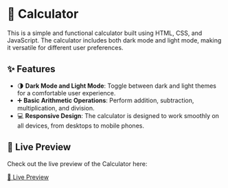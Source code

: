 # 🧮 Calculator

This is a simple and functional calculator built using HTML, CSS, and JavaScript. The calculator includes both dark mode and light mode, making it versatile for different user preferences.

## ✨ Features

- 🌗 **Dark Mode and Light Mode**: Toggle between dark and light themes for a comfortable user experience.
- ➕ **Basic Arithmetic Operations**: Perform addition, subtraction, multiplication, and division.
- 💻 **Responsive Design**: The calculator is designed to work smoothly on all devices, from desktops to mobile phones.

## 🚀 Live Preview

Check out the live preview of the Calculator here:

[🔗 Live Preview](https://prasath-calculator.netlify.app/)
